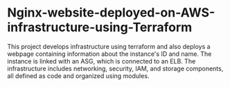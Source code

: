 # Nginx-website-deployed-on-AWS-infrastructure-using-Terraform
This project develops infrastructure using terraform and also deploys a webpage containing information about the instance's ID and name. The instance is linked with an ASG, which is connected to an ELB.  The infrastructure includes networking, security, IAM, and storage components, all defined as code and organized using modules.
